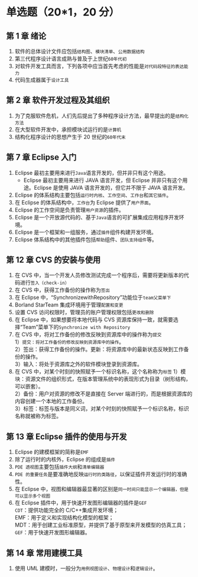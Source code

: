 # 单选题（20\*1，20 分）

## 第 1 章 绪论

1. 软件的总体设计文件应包括`结构图`、`模块清单`、`公用数据结构`
2. 第三代程序设计语言成熟与普及于上世纪`60年代初`
3. 对软件开发工具而言，下列各项中应当首先考虑的性能是`对代码段特征的表达能力`
4. 代码生成器属于`设计工具`

## 第 2 章 软件开发过程及其组织

1. 为了克服软件危机，人们先后提出了多种程序设计方法，最早提出的是`结构化方法`
2. 在大型软件开发中，承担模块试运行的是`计算机`
3. 结构化程序设计的思想产生于 20 世纪的`60年代末`

## 第 7 章 Eclipse 入门

1. Eclipse 最初主要用来进行`Java`语言开发的，但并非只有这个用途。
   - Eclipse 最初主要用来进行 JAVA 语言开发，但 Eclipse 并非只有这个用途。Eclipse 是使用 JAVA 语言开发的，但它并不限于 JAVA 语言开发。
2. Eclipse 的体系结构主要包括`运行时内核`、`工作空间`、`工作台`和`其它插件`。
3. 在 Eclipse 的体系结构中，`工作台`为 Eclipse 提供了`用户界面`。
4. Eclipse 的工作空间是负责管理`用户资源`的插件。
5. Eclipse 是一个开放源代码的、基于`Java`语言的可扩展集成应用程序开发环境。
6. Eclipse 是一个框架和一组服务，通过`插件`组件构建开发环境。
7. Eclipse 体系结构中的其他插件包括`帮助`组件、`团队支持组件`等。

## 第 12 章 CVS 的安装与使用

1. 在 CVS 中，当一个开发人员修改测试完成一个程序后，需要将更新版本的代码进行`签入（check-in）`
2. 在 CVS 中，获得工作备份的操作称为`签出`
3. 在 Eclipse 中，“SynchronizewithRepository”功能位于`team父菜单下`
4. Borland StarTeam 集成环境用于管理`配置和变更`
5. 设置 CVS 访问权限时，管理员的账户管理权限包括`更改和删除`
6. 在 Eclipse 中，如果想要将本地代码与 CVS 资源库保持一致，就需要选择“Team”菜单下的`Synchronize with Repository`
7. 在 CVS 中，将对工作备份的修改反映到资源库中的操作称为`提交`  
   1）`提交：将对工作备份的修改反映到资源库中的操作`。  
   2）签出：获得工作备份的操作。更新：将资源库中的最新状态反映到工作备份的操作。  
   3）输入：将处于资源库之外的软件模块登录到资源库。
8. 在 CVS 中，对某个时刻的快照赋予一个标识名称，这个名称称为`标签`
   1）模块：资源文件的组织形式，在版本管理系统中的表现形式为目录（树形结构，可以嵌套）。  
   2）备份：用户对资源的修改不是直接在 Server 端进行的，而是根据资源库的内容创建一个本地的工作备份。  
   3）标签：标签与版本是同义词，对某个时刻的快照赋予一个标识名称，标识名称就被称为标签。

## 第 13 章 Eclipse 插件的使用与开发

1. Eclipse 的建模框架的简称是`EMF`
2. 除了运行时的内核外，Eclipse 的组成是`插件`
3. `PDE 透视图`主要包括`插件大纲`和`清单编辑器`
4. `PDE 的重要任务`是要准确地反映`运行时的类路径`，以保证插件开发运行时的准确性。
5. 在 Eclipse 中，视图和编辑器最显著的区别是`同一时间只能显示一个编辑器，但是可以显示多个视图`
6. 在 Eclipse 插件中，用于快速开发图形编辑器的插件是`GEF`  
   `CDT`：提供功能完全的 C/C++集成开发环境；  
    EMF：用于定义和实现结构化模型的框架；  
    MDT：用于创建工业标准原型，并提供了基于原型来开发模型的仿真工具；  
    `GEF`：用于快速开发图形编辑器。

## 第 14 章 常用建模工具

1. 使用 UML 建模时，一般分为`用例视图设计`、`物理设计`和`逻辑设计`。
